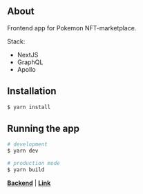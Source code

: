 ## About

Frontend app for Pokemon NFT-marketplace.

Stack:

* NextJS
* GraphQL
* Apollo

## Installation

```bash
$ yarn install
```

## Running the app

```bash
# development
$ yarn dev

# production mode
$ yarn build
```
[**Backend**](https://github.com/artemykairyak/pokemon-store-backend) | [**Link**](https://pokemon-store-peach.vercel.app)
